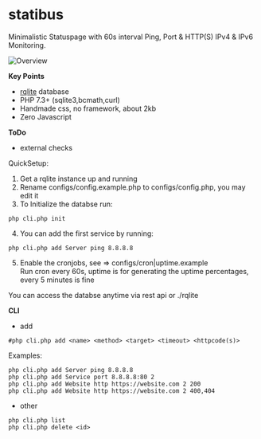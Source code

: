 # statibus

Minimalistic Statuspage with 60s interval Ping, Port & HTTP(S) IPv4 & IPv6 Monitoring.

![Overview](https://i.imgur.com/MhTiDTg.png)


**Key Points**<br />
- [rqlite](https://github.com/rqlite/rqlite) database
- PHP 7.3+ (sqlite3,bcmath,curl)
- Handmade css, no framework, about 2kb
- Zero Javascript

**ToDo**<br />
- external checks

QuickSetup:

1. Get a rqlite instance up and running
2. Rename configs/config.example.php to configs/config.php, you may edit it
2. To Initialize the databse run:
```
php cli.php init
```
4. You can add the first service by running:
```
php cli.php add Server ping 8.8.8.8
```
5. Enable the cronjobs, see => configs/cron|uptime.example<br />
Run cron every 60s, uptime is for generating the uptime percentages, every 5 minutes is fine

You can access the databse anytime via rest api or ./rqlite

**CLI**<br />
- add
```
#php cli.php add <name> <method> <target> <timeout> <httpcode(s)>
```
Examples:
```
php cli.php add Server ping 8.8.8.8
php cli.php add Service port 8.8.8.8:80 2
php cli.php add Website http https://website.com 2 200
php cli.php add Website http https://website.com 2 400,404
```
- other
```
php cli.php list
php cli.php delete <id>
```
